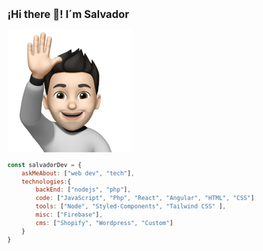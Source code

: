 ## ¡Hi there 👋! I´m Salvador

<p align="left">
  <img src="https://raw.githubusercontent.com/salvadorjusaino/salvadorjusaino/main/hi.png" width="250px" />
</p>

<!--
**salvadorjusaino/salvadorjusaino** is a ✨ _special_ ✨ repository because its `README.md` (this file) appears on your GitHub profile.

Here are some ideas to get you started:

- 🔭 I’m currently working on ...
- 🌱 I’m currently learning ...
- 👯 I’m looking to collaborate on ...
- 🤔 I’m looking for help with ...
- 💬 Ask me about ...
- 📫 How to reach me: ...
- 😄 Pronouns: ...
- ⚡ Fun fact: ...
-->

```js
const salvadorDev = {    
    askMeAbout: ["web dev", "tech"],
    technologies:{
        backEnd: ["nodejs", "php"],
        code: ["JavaScript", "Php", "React", "Angular", "HTML", "CSS"],
        tools: ["Node", "Styled-Components", "Tailwind CSS" ],       
        misc: ["Firebase"],
        cms: ["Shopify", "Wordpress", "Custom"]
    }
}
```